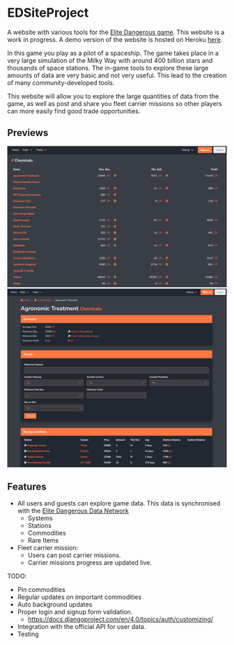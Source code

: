 # EDSiteProject
A website with various tools for the [Elite Dangerous game](https://www.elitedangerous.com/). This website is a work in progress. A demo version of the website is hosted on Heroku [here](my-elite-site.herokuapp.com).

In this game you play as a pilot of a spaceship. The game takes place in a very large simulation of the Milky Way with around 400 billion stars and thousands of space stations.
The in-game tools to explore these large amounts of data are very basic and not very useful. This lead to the creation of many community-developed tools.

This website will allow you to explore the large quantities of data from the game, as well as post and share you fleet carrier missions so other players can more easily find good trade opportunities.

## Previews
![Alt text](https://github.com/ArthurVanRemoortel/EDSiteProject/blob/main/.github/img.png?raw=true "Commodities")
![Alt text](https://github.com/ArthurVanRemoortel/EDSiteProject/blob/main/.github/img2.png?raw=true "Commodity search")

## Features
- All users and guests can explore game data. This data is synchronised with the [Elite Dangerous Data Network](https://github.com/EDCD/EDDN)
  - Systems
  - Stations
  - Commodities
  - Rare Items
- Fleet carrier mission:
  - Users can post carrier missions.
  - Carrier missions progress are updated live.
  

TODO:
- Pin commodities
- Regular updates on important commodities
- Auto background updates
- Proper login and signup form validation.
  - https://docs.djangoproject.com/en/4.0/topics/auth/customizing/
- Integration with the official API for user data.
- Testing
